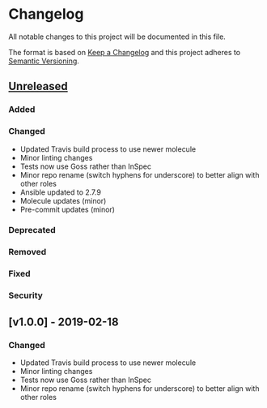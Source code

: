 # Changelog
All notable changes to this project will be documented in this file.

The format is based on [Keep a Changelog](http://keepachangelog.com/en/1.0.0/)
and this project adheres to [Semantic Versioning](http://semver.org/spec/v2.0.0.html).

## [Unreleased]
### Added
### Changed
- Updated Travis build process to use newer molecule
- Minor linting changes
- Tests now use Goss rather than InSpec
- Minor repo rename (switch hyphens for underscore) to better align with other roles
- Ansible updated to 2.7.9
- Molecule updates (minor)
- Pre-commit updates (minor)
### Deprecated
### Removed
### Fixed
### Security

## [v1.0.0] - 2019-02-18
### Changed
- Updated Travis build process to use newer molecule
- Minor linting changes
- Tests now use Goss rather than InSpec
- Minor repo rename (switch hyphens for underscore) to better align with other roles

[Unreleased]: https://github.com/bdellegrazie/ansible-role-ca-certificates/compare/v1.0.0...HEAD
